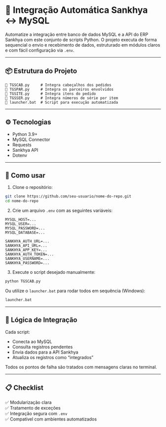 
# 🔄 Integração Automática Sankhya ↔ MySQL

Automatize a integração entre banco de dados MySQL e a API do ERP Sankhya com este conjunto de scripts Python. O projeto executa de forma sequencial o envio e recebimento de dados, estruturado em módulos claros e com fácil configuração via `.env`.

---

## 📦 Estrutura do Projeto

```
📁 TGSCAB.py     # Integra cabeçalhos dos pedidos
📁 TGSPAR.py     # Integra os parceiros envolvidos
📁 TGSITE.py     # Integra itens do pedido
📁 TGSSER.py     # Integra números de série por item
📁 launcher.bat  # Script para execução automatizada
```

---

## ⚙️ Tecnologias

- Python 3.9+
- MySQL Connector
- Requests
- Sankhya API
- Dotenv

---

## 🚀 Como usar

1. Clone o repositório:

```bash
git clone https://github.com/seu-usuario/nome-do-repo.git
cd nome-do-repo
```

2. Crie um arquivo `.env` com as seguintes variáveis:

```dotenv
MYSQL_HOST=...
MYSQL_USER=...
MYSQL_PASSWORD=...
MYSQL_DATABASE=...

SANKHYA_AUTH_URL=...
SANKHYA_API_URL=...
SANKHYA_APP_KEY=...
SANKHYA_AUTH_TOKEN=...
SANKHYA_USERNAME=...
SANKHYA_PASSWORD=...
```

3. Execute o script desejado manualmente:

```bash
python TGSCAB.py
```

Ou utilize o `launcher.bat` para rodar todos em sequência (Windows):

```bash
launcher.bat
```

---

## 🧠 Lógica de Integração

Cada script:

- Conecta ao MySQL
- Consulta registros pendentes
- Envia dados para a API Sankhya
- Atualiza os registros como “integrados”

Todos os pontos de falha são tratados com mensagens claras no terminal.

---

## 📋 Checklist

✅ Modularização clara  
✅ Tratamento de exceções  
✅ Integração segura com `.env`  
✅ Compatível com ambientes automatizados